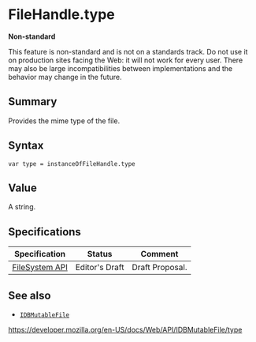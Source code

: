 # FileHandle.type

**Non-standard**

This feature is non-standard and is not on a standards track. Do not use it on production sites facing the Web: it will not work for every user. There may also be large incompatibilities between implementations and the behavior may change in the future.

## Summary

Provides the mime type of the file.

## Syntax

    var type = instanceOfFileHandle.type

## Value

A string.

## Specifications

<table><thead><tr class="header"><th>Specification</th><th>Status</th><th>Comment</th></tr></thead><tbody><tr class="odd"><td><a href="https://w3c.github.io/filesystem-api/">FileSystem API</a></td><td><span class="spec-ed">Editor's Draft</span></td><td>Draft Proposal.</td></tr></tbody></table>

## See also

- [`IDBMutableFile`](../idbmutablefile)

<a href="https://developer.mozilla.org/en-US/docs/Web/API/IDBMutableFile/type" class="_attribution-link">https://developer.mozilla.org/en-US/docs/Web/API/IDBMutableFile/type</a>
